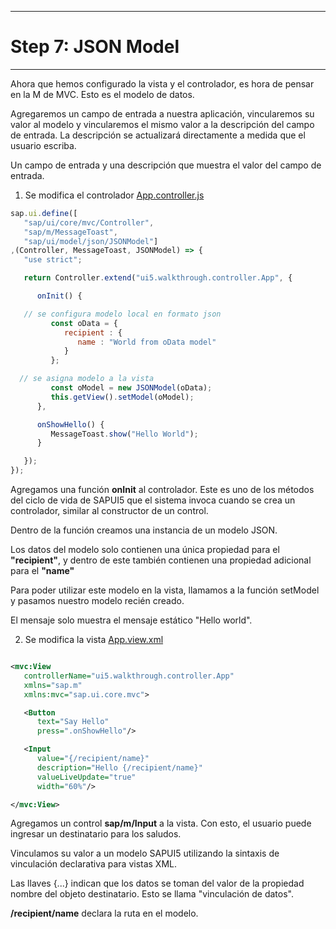 ******************
# Step 7: JSON Model
******************

Ahora que hemos configurado la vista y el controlador, es hora de pensar en la M de MVC.
Esto es el modelo de datos.


Agregaremos un campo de entrada a nuestra aplicación, vincularemos su valor al modelo y
vincularemos el mismo valor a la descripción del campo de entrada.
La descripción se actualizará directamente a medida que el usuario escriba.


Un campo de entrada y una descripción que muestra el valor del campo de entrada.


1. Se modifica el controlador [App.controller.js](webapp/controller/App.controller.js)


``` js
sap.ui.define([
   "sap/ui/core/mvc/Controller",
   "sap/m/MessageToast",
   "sap/ui/model/json/JSONModel"]
,(Controller, MessageToast, JSONModel) => {
   "use strict";

   return Controller.extend("ui5.walkthrough.controller.App", {

      onInit() {

   // se configura modelo local en formato json
         const oData = {
            recipient : {
               name : "World from oData model"
            }
         };

  // se asigna modelo a la vista 
         const oModel = new JSONModel(oData);
         this.getView().setModel(oModel);
      },

      onShowHello() {
         MessageToast.show("Hello World");
      }

   });
});
```
Agregamos una función **onInit** al controlador. Este es uno de los métodos del ciclo de vida de SAPUI5 que el sistema invoca cuando se crea un controlador, similar al constructor de un control.

Dentro de la función creamos una instancia de un modelo JSON. 


Los datos del modelo solo contienen una única propiedad para el **"recipient"**, y dentro de este también contienen una propiedad adicional para el **"name"**


Para poder utilizar este modelo en la vista, llamamos a la función setModel y pasamos nuestro modelo recién creado.


El mensaje solo muestra el mensaje estático "Hello world". 

2. Se modifica la vista [App.view.xml](webapp/view/App.view.xml)
``` XML

<mvc:View
   controllerName="ui5.walkthrough.controller.App"
   xmlns="sap.m"
   xmlns:mvc="sap.ui.core.mvc">

   <Button
      text="Say Hello"
      press=".onShowHello"/>

   <Input
      value="{/recipient/name}"
      description="Hello {/recipient/name}"
      valueLiveUpdate="true"
      width="60%"/>

</mvc:View>
```

Agregamos un control **sap/m/Input** a la vista. Con esto, el usuario puede ingresar un destinatario para los saludos. 


Vinculamos su valor a un modelo SAPUI5 utilizando la sintaxis de vinculación 
declarativa para vistas XML.


Las llaves {...} indican que los datos se toman del valor de la propiedad nombre 
del objeto destinatario. Esto se llama "vinculación de datos".


**/recipient/name** declara la ruta en el modelo.